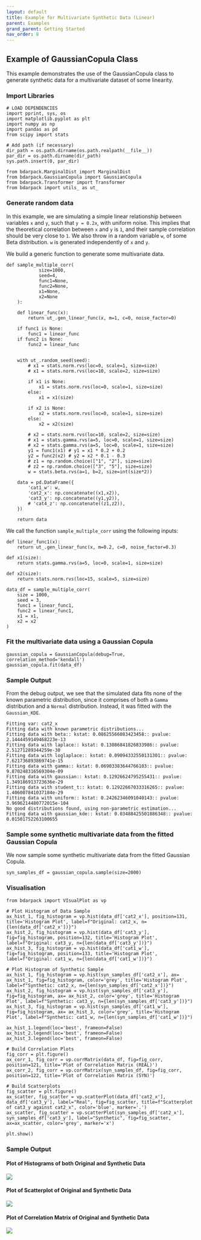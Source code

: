 ```yaml
---
layout: default
title: Example for Multivariate Synthetic Data (Linear)
parent: Examples
grand_parent: Getting Started
nav_order: 8
---
```


## Example of GaussianCopula Class
This example demonstrates the use of the GaussianCopula class to generate synthetic data for a multivariate dataset of some linearity.

### Import Libraries
```
# LOAD DEPENDENCIES
import pprint, sys, os
import matplotlib.pyplot as plt
import numpy as np
import pandas as pd
from scipy import stats

# Add path (if necessary)
dir_path = os.path.dirname(os.path.realpath(__file__))
par_dir = os.path.dirname(dir_path)
sys.path.insert(0, par_dir)

from bdarpack.MarginalDist import MarginalDist
from bdarpack.GaussianCopula import GaussianCopula
from bdarpack.Transformer import Transformer
from bdarpack import utils_ as ut_
```

### Generate random data
In this example, we are simulating a simple linear relationship between variables `x` and `y`, such that `y = 0.2x`, with uniform noise.
This implies that the theoretical correlation between `x` and `y` is `1`, and their sample correlation should be very close to `1`.
We also throw in a random variable `w`, of some Beta distribution. `w` is generated independently of `x` and `y`.

We build a generic function to generate some multivariate data.

```
def sample_multiple_corr(
            size=1000,
            seed=4,
            func1=None,
            func2=None,
            x1=None,
            x2=None
    ):

    def linear_func(x):
        return ut_.gen_linear_func(x, m=1, c=0, noise_factor=0)

    if func1 is None:
        func1 = linear_func
    if func2 is None:
        func2 = linear_func
    

    with ut_.random_seed(seed):
        # x1 = stats.norm.rvs(loc=0, scale=1, size=size)
        # x1 = stats.norm.rvs(loc=10, scale=2, size=size)

        if x1 is None:
            x1 = stats.norm.rvs(loc=0, scale=1, size=size)
        else:
            x1 = x1(size)

        if x2 is None:
            x2 = stats.norm.rvs(loc=0, scale=1, size=size)
        else:
            x2 = x2(size)
        
        # x2 = stats.norm.rvs(loc=10, scale=2, size=size)
        # x1 = stats.gamma.rvs(a=5, loc=0, scale=1, size=size)
        # x2 = stats.gamma.rvs(a=5, loc=0, scale=1, size=size)
        y1 = func1(x1) # y1 = x1 * 0.2 + 0.2
        y2 = func2(x2) # y2 = x2 * 0.1 - 0.3
        # z1 = np.random.choice(["1", "2"], size=size)
        # z2 = np.random.choice(["3", "5"], size=size)
        w = stats.beta.rvs(a=1, b=2, size=int(size*2))

    data = pd.DataFrame({
        'cat1_w': w,
        'cat2_x': np.concatenate((x1,x2)),
        'cat3_y': np.concatenate((y1,y2)),
        # 'cat4_z': np.concatenate((z1,z2)),
    })

    return data
```

We call the function `sample_multiple_corr` using the following inputs:

```
def linear_func1(x):
    return ut_.gen_linear_func(x, m=0.2, c=0, noise_factor=0.3)

def x1(size):
    return stats.gamma.rvs(a=5, loc=0, scale=1, size=size)

def x2(size):
    return stats.norm.rvs(loc=15, scale=5, size=size)

data_df = sample_multiple_corr(
    size = 1000, 
    seed = 3, 
    func1 = linear_func1, 
    func2 = linear_func1,
    x1 = x1,
    x2 = x2
)
```

### Fit the multivariate data using a Gaussian Copula

```
gaussian_copula = GaussianCopula(debug=True, correlation_method='kendall')
gaussian_copula.fit(data_df)
```

### Sample Output
From the debug output, we see that the simulated data fits none of the known parametric distribution, since it comprises of both a `Gamma` distribution and a `Normal` distribution. Instead, it was fitted with the `Gaussian_KDE`.

```
Fitting var: cat2_x
Fitting data with known parametric distributions...
Fitting data with beta:: kstat: 0.08625566083423458:: pvalue: 2.1444459149468223e-13
Fitting data with laplace:: kstat: 0.13086841826833986:: pvalue: 2.51271289344259e-30
Fitting data with loglaplace:: kstat: 0.09094332550131301:: pvalue: 7.621736893869741e-15
Fitting data with gamma:: kstat: 0.06903383644766103:: pvalue: 9.870248316569304e-09   
Fitting data with gaussian:: kstat: 0.12926624795255431:: pvalue: 1.349186913723636e-29
Fitting data with student_t:: kstat: 0.12922667033316265:: pvalue: 1.406007841037184e-29
Fitting data with uniform:: kstat: 0.24262346091040143:: pvalue: 3.9696214480772015e-104
No good distributions found, using non-parametric estimation...
Fitting data with gaussian_kde:: kstat: 0.03488425501886348:: pvalue: 0.01501752263100655
```


### Sample some synthetic multivariate data from the fitted Gaussian Copula
We now sample some synthetic multivariate data from the fitted Gaussian Copula.

```
syn_samples_df = gaussian_copula.sample(size=2000)
```

### Visualisation

```
from bdarpack import VIsualPlot as vp

# Plot Histogram of Data Sample
ax_hist_1, fig_histogram = vp.hist(data_df['cat2_x'], position=131, title='Histogram Plot', label=f"Original: cat2_x, n={len(data_df['cat2_x'])}")
ax_hist_2, fig_histogram = vp.hist(data_df['cat3_y'], fig=fig_histogram, position=132, title='Histogram Plot', label=f"Original: cat3_y, n={len(data_df['cat3_y'])}")
ax_hist_3, fig_histogram = vp.hist(data_df['cat1_w'], fig=fig_histogram, position=133, title='Histogram Plot', label=f"Original: cat1_w, n={len(data_df['cat1_w'])}")

# Plot Histogram of Synthetic Sample
ax_hist_1, fig_histogram = vp.hist(syn_samples_df['cat2_x'], ax= ax_hist_1, fig=fig_histogram, color='grey', title='Histogram Plot', label=f"Synthetic: cat2_x, n={len(syn_samples_df['cat2_x'])}")
ax_hist_2, fig_histogram = vp.hist(syn_samples_df['cat3_y'], fig=fig_histogram, ax= ax_hist_2, color='grey', title='Histogram Plot', label=f"Synthetic: cat3_y, n={len(syn_samples_df['cat3_y'])}")
ax_hist_3, fig_histogram = vp.hist(syn_samples_df['cat1_w'], fig=fig_histogram, ax= ax_hist_3, color='grey', title='Histogram Plot', label=f"Synthetic: cat1_w, n={len(syn_samples_df['cat1_w'])}")

ax_hist_1.legend(loc='best', frameon=False)
ax_hist_2.legend(loc='best', frameon=False)
ax_hist_3.legend(loc='best', frameon=False)

# Build Correlation Plots
fig_corr = plt.figure()
ax_corr_1, fig_corr = vp.corrMatrix(data_df, fig=fig_corr, position=121, title='Plot of Correlation Matrix (REAL)')
ax_corr_2, fig_corr = vp.corrMatrix(syn_samples_df, fig=fig_corr, position=122, title='Plot of Correlation Matrix (SYN)')

# Build Scatterplots
fig_scatter = plt.figure()
ax_scatter, fig_scatter = vp.scatterPlot(data_df['cat2_x'], data_df['cat3_y'], label="Real", fig=fig_scatter, title=f"Scatterplot of cat3_y against cat2_x", color='blue', marker='.')
ax_scatter, fig_scatter = vp.scatterPlot(syn_samples_df['cat2_x'], syn_samples_df['cat3_y'], label="Synthetic", fig=fig_scatter, ax=ax_scatter, color='grey', marker='x')

plt.show()
```

### Sample Output

#### Plot of Histograms of both Original and Synthetic Data
![](../../assets/img/gaussianCopula_example_1_histogram.png)

#### Plot of Scatterplot of Original and Synthetic Data
![](../../assets/img/gaussianCopula_example_1_scatterplot.png)

#### Plot of Correlation Matrix of Original and Synthetic Data
![](../../assets/img/gaussianCopula_example_1_correlation_matrix.png)